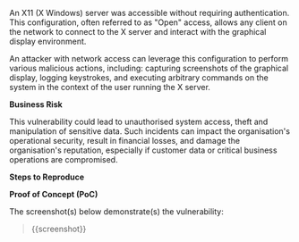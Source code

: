 An X11 (X Windows) server was accessible without requiring authentication. This configuration, often referred to as "Open" access, allows any client on the network to connect to the X server and interact with the graphical display environment.

An attacker with network access can leverage this configuration to perform various malicious actions, including: capturing screenshots of the graphical display, logging keystrokes, and executing arbitrary commands on the system in the context of the user running the X server.

**Business Risk**

This vulnerability could lead to unauthorised system access, theft and manipulation of sensitive data. Such incidents can impact the organisation's operational security, result in financial losses, and damage the organisation's reputation, especially if customer data or critical business operations are compromised.

**Steps to Reproduce**

<Provide numbered steps to reproduce this issue in the context of the in-scope domain>

**Proof of Concept (PoC)**

The screenshot(s) below demonstrate(s) the vulnerability:
>
> {{screenshot}}
